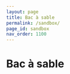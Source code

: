 ```yaml
---
layout: page
title: Bac à sable
permalink: /sandbox/
page_id: sandbox
nav_order: 1100
---
```


# Bac à sable
